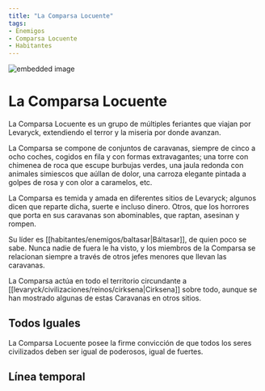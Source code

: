 ```yaml
---
title: "La Comparsa Locuente"
tags:
- Enemigos
- Comparsa Locuente
- Habitantes
---
```


![embedded image](https://assets.legendkeeper.com/d1954f72-5bba-43fc-a17d-d86a8fa4e5c5.jpg "Attachment")

# La Comparsa Locuente

La Comparsa Locuente es un grupo de múltiples feriantes que viajan por Levaryck, extendiendo el terror y la miseria por donde avanzan.

La Comparsa se compone de conjuntos de caravanas, siempre de cinco a ocho coches, cogidos en fila y con formas extravagantes; una torre con chimenea de roca que escupe burbujas verdes, una jaula redonda con animales simiescos que aúllan de dolor, una carroza elegante pintada a golpes de rosa y con olor a caramelos, etc.

La Comparsa es temida y amada en diferentes sitios de Levaryck; algunos dicen que reparte dicha, suerte e incluso dinero. Otros, que los horrores que porta en sus caravanas son abominables, que raptan, asesinan y rompen.

Su líder es [[habitantes/enemigos/baltasar|Báltasar]], de quien poco se sabe. Nunca nadie de fuera le ha visto, y los miembros de la Comparsa se relacionan siempre a través de otros jefes menores que llevan las caravanas.

La Comparsa actúa en todo el territorio circundante a [[levaryck/civilizaciones/reinos/cirksena|Cirksena]] sobre todo, aunque se han mostrado algunas de estas Caravanas en otros sitios.

## Todos Iguales

La Comparsa Locuente posee la firme convicción de que todos los seres civilizados deben ser igual de poderosos, igual de fuertes.

## Línea temporal